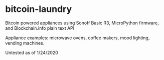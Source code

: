 # bitcoin-laundry
Bitcoin powered appliances using Sonoff Basic R3, MicroPython firmware, and Blockchain.info plain text API


Appliance examples: microwave ovens, coffee makers, mood lighting, vending machines.

Untested as of 1/24/2020
